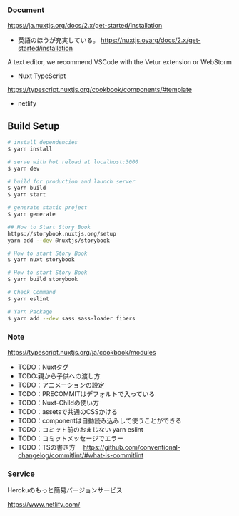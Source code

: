 ### Document

https://ja.nuxtjs.org/docs/2.x/get-started/installation

- 英語のほうが充実している。
https://nuxtjs.oyarg/docs/2.x/get-started/installation

A text editor, we recommend VSCode with the Vetur extension or WebStorm

- Nuxt TypeScript

https://typescript.nuxtjs.org/cookbook/components/#template

- netlify

## Build Setup

```bash
# install dependencies
$ yarn install

# serve with hot reload at localhost:3000
$ yarn dev

# build for production and launch server
$ yarn build
$ yarn start

# generate static project
$ yarn generate

## How to Start Story Book
https://storybook.nuxtjs.org/setup
yarn add --dev @nuxtjs/storybook

# How to start Story Book
$ yarn nuxt storybook

# How to start Story Book
$ yarn build storybook

# Check Command
$ yarn eslint

# Yarn Package 
$ yarn add --dev sass sass-loader fibers
```

### Note

https://typescript.nuxtjs.org/ja/cookbook/modules

- TODO：Nuxtタグ
- TODO:親から子供への渡し方
- TODO：アニメーションの設定
- TODO：PRECOMMITはデフォルトで入っている
- TODO：Nuxt-Childの使い方
- TODO：assetsで共通のCSSかける
- TODO：componentは自動読み込みして使うことができる
- TODO：コミット前のおまじない yarn eslint
- TODO：コミットメッセージでエラー　
- TODO：TSの書き方
　https://github.com/conventional-changelog/commitlint/#what-is-commitlint

### Service

Herokuのもっと簡易バージョンサービス

https://www.netlify.com/